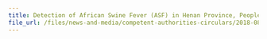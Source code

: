 ```yaml
---
title: Detection of African Swine Fever (ASF) in Henan Province, People's Republic of China 
file_url: /files/news-and-media/competent-authorities-circulars/2018-08-17-CA.pdf
---
```

